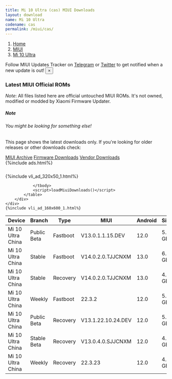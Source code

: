 ```yaml
---
title: Mi 10 Ultra (cas) MIUI Downloads
layout: download
name: Mi 10 Ultra
codename: cas
permalink: /miui/cas/
---
```

<nav aria-label="breadcrumb">
    <ol class="breadcrumb">
        <li class="breadcrumb-item"><a href="/">Home</a></li>
        <li class="breadcrumb-item"><a href="/miui/">MIUI</a></li>
        <li class="breadcrumb-item active" aria-current="page"><a href="/miui/cas/">Mi 10 Ultra</a></li>
    </ol>
</nav>
<div class="alert alert-primary alert-dismissible fade show" role="alert">
    Follow MIUI Updates Tracker on <a href="https://t.me/MIUIUpdatesTracker" class="alert-link">Telegram</a>
     or <a href="https://twitter.com/MiFwUpdater" class="alert-link">Twitter</a> to get notified when a new update is out!
    <button type="button" class="close" data-dismiss="alert" aria-label="Close">
        <span aria-hidden="true">&times;</span>
    </button>
</div>

### Latest MIUI Official ROMs
*Note*: All files listed here are official untouched MIUI ROMs. It's not owned, modified or modded by Xiaomi Firmware Updater.
<div class="card">
  <div class="card-body">
    <h5 class="card-title">Note</h5>
    <h6 class="card-subtitle mb-2 text-muted">You might be looking for something else!</h6>
    <p class="card-text">This page shows the latest downloads only.
     If you're looking for older releases or other downloads check:</p>
    <a href="/archive/miui/cas/" class="card-link">MIUI Archive</a>
    <a href="/firmware/cas/" class="card-link">Firmware Downloads</a>
    <a href="/vendor/cas/" class="card-link">Vendor Downloads</a>
  </div>
</div>
{%include ads.html%}
<div class="row justify-content-center">
    <div class="col-10">
        <div class="table-responsive-md" style="margin-top: 25px;">
            {%include vli_ad_320x50_1.html%}
            <table id="miui" class="display dt-responsive nowrap compact table table-striped table-hover table-sm">
                <thead class="thead-dark">
                    <tr>
                        <th data-ref="device">Device</th>
                        <th data-ref="branch">Branch</th>
                        <th data-ref="type">Type</th>
                        <th data-ref="miui">MIUI</th>
                        <th data-ref="android">Android</th>
                        <th data-ref="size">Size</th>
                        <th data-ref="size">Date</th>
                        <th data-ref="link">Link</th>
                    </tr>
                </thead>
                <tbody>
                <tr><td>Mi 10 Ultra China</td><td>Public Beta</td><td>Fastboot</td><td>V13.0.1.1.15.DEV</td><td>12.0</td><td>5.2 GB</td><td>2022-03-08</td><td><a href="/miui/cas/public beta/V13.0.1.1.15.DEV/">Download</a></td></tr>
<tr><td>Mi 10 Ultra China</td><td>Stable</td><td>Fastboot</td><td>V14.0.2.0.TJJCNXM</td><td>13.0</td><td>6.0 GB</td><td>2023-06-05</td><td><a href="/miui/cas/stable/V14.0.2.0.TJJCNXM/">Download</a></td></tr>
<tr><td>Mi 10 Ultra China</td><td>Stable</td><td>Recovery</td><td>V14.0.2.0.TJJCNXM</td><td>13.0</td><td>4.6 GB</td><td>2023-06-14</td><td><a href="/miui/cas/stable/V14.0.2.0.TJJCNXM/">Download</a></td></tr>
<tr><td>Mi 10 Ultra China</td><td>Weekly</td><td>Fastboot</td><td>22.3.2</td><td>12.0</td><td>5.7 GB</td><td>2022-03-02</td><td><a href="/miui/cas/weekly/22.3.2/">Download</a></td></tr>
<tr><td>Mi 10 Ultra China</td><td>Public Beta</td><td>Recovery</td><td>V13.1.22.10.24.DEV</td><td>12.0</td><td>5.0 GB</td><td>2022-10-28</td><td><a href="/miui/cas/public beta/V13.1.22.10.24.DEV/">Download</a></td></tr>
<tr><td>Mi 10 Ultra China</td><td>Stable Beta</td><td>Recovery</td><td>V13.0.4.0.SJJCNXM</td><td>12.0</td><td>4.6 GB</td><td>2022-05-27</td><td><a href="/miui/cas/stable beta/V13.0.4.0.SJJCNXM/">Download</a></td></tr>
<tr><td>Mi 10 Ultra China</td><td>Weekly</td><td>Recovery</td><td>22.3.23</td><td>12.0</td><td>4.8 GB</td><td>2022-03-24</td><td><a href="/miui/cas/weekly/22.3.23/">Download</a></td></tr>

                </tbody>
                <script>loadMiuiDownloads()</script>
            </table>
        </div>
    </div>
    {%include vli_ad_160x600_1.html%}
</div>
